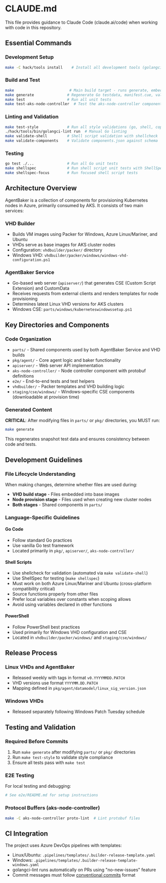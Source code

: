 # CLAUDE.md

This file provides guidance to Claude Code (claude.ai/code) when working with code in this repository.

## Essential Commands

### Development Setup
```bash
make -C hack/tools install    # Install all development tools (golangci-lint, etc.)
```

### Build and Test
```bash
make                         # Main build target - runs generate, embed files, tests
make generate               # Regenerate Go testdata, manifest.cue, validate shell scripts
make test                   # Run all unit tests
make test-aks-node-controller  # Test the aks-node-controller component
```

### Linting and Validation
```bash
make test-style             # Run all style validations (go, shell, copyright)
./hack/tools/bin/golangci-lint run  # Manual Go linting
make validate-shell         # Shell script validation with shellcheck
make validate-components    # Validate components.json against schema
```

### Testing
```bash
go test ./...               # Run all Go unit tests
make shellspec              # Run shell script unit tests with ShellSpec
make shellspec-focus        # Run focused shell script tests
```

## Architecture Overview

AgentBaker is a collection of components for provisioning Kubernetes nodes in Azure, primarily consumed by AKS. It consists of two main services:

### VHD Builder
- Builds VM images using Packer for Windows, Azure Linux/Mariner, and Ubuntu
- VHDs serve as base images for AKS cluster nodes
- Configuration: `vhdbuilder/packer/` directory
- Windows VHD: `vhdbuilder/packer/windows/windows-vhd-configuration.ps1`

### AgentBaker Service
- Go-based web server (`apiserver/`) that generates CSE (Custom Script Extension) and CustomData
- Receives requests from external clients and renders templates for node provisioning
- Determines latest Linux VHD versions for AKS clusters
- Windows CSE: `parts/windows/kuberneteswindowssetup.ps1`

## Key Directories and Components

### Code Organization
- `parts/` - Shared components used by both AgentBaker Service and VHD builds
- `pkg/agent/` - Core agent logic and baker functionality  
- `apiserver/` - Web server API implementation
- `aks-node-controller/` - Node controller component with protobuf definitions
- `e2e/` - End-to-end tests and test helpers
- `vhdbuilder/` - Packer templates and VHD building logic
- `staging/cse/windows/` - Windows-specific CSE components (downloadable at provision time)

### Generated Content
**CRITICAL**: After modifying files in `parts/` or `pkg/` directories, you MUST run:
```bash
make generate
```
This regenerates snapshot test data and ensures consistency between code and tests.

## Development Guidelines

### File Lifecycle Understanding
When making changes, determine whether files are used during:
- **VHD build stage** - Files embedded into base images
- **Node provision stage** - Files used when creating new cluster nodes  
- **Both stages** - Shared components in `parts/`

### Language-Specific Guidelines

#### Go Code
- Follow standard Go practices
- Use vanilla Go test framework
- Located primarily in `pkg/`, `apiserver/`, `aks-node-controller/`

#### Shell Scripts  
- Use shellcheck for validation (automated via `make validate-shell`)
- Use ShellSpec for testing (`make shellspec`)
- Must work on both Azure Linux/Mariner and Ubuntu (cross-platform compatibility critical)
- Source functions properly from other files
- Prefer local variables over constants when scoping allows
- Avoid using variables declared in other functions

#### PowerShell
- Follow PowerShell best practices
- Used primarily for Windows VHD configuration and CSE
- Located in `vhdbuilder/packer/windows/` and `staging/cse/windows/`

## Release Process

### Linux VHDs and AgentBaker
- Released weekly with tags in format `v0.YYYYMMDD.PATCH`
- VHD versions use format `YYYYMM.DD.PATCH`
- Mapping defined in `pkg/agent/datamodel/linux_sig_version.json`

### Windows VHDs  
- Released separately following Windows Patch Tuesday schedule

## Testing and Validation

### Required Before Commits
1. Run `make generate` after modifying `parts/` or `pkg/` directories
2. Run `make test-style` to validate style compliance  
3. Ensure all tests pass with `make test`

### E2E Testing
For local testing and debugging:
```bash
# See e2e/README.md for setup instructions
```

### Protocol Buffers (aks-node-controller)
```bash
make -C aks-node-controller proto-lint  # Lint protobuf files
```

## CI Integration

The project uses Azure DevOps pipelines with templates:
- Linux/Ubuntu: `.pipelines/templates/.builder-release-template.yaml`
- Windows: `.pipelines/templates/.builder-release-template-windows.yaml`
- golangci-lint runs automatically on PRs using "no-new-issues" feature
- Commit messages must follow [conventional commits](https://www.conventionalcommits.org/) format